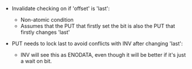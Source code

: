 * Invalidate checking on if 'offset' is 'last':
  * Non-atomic condition
  * Assumes that the PUT that firstly set the bit is also the PUT that firstly changes 'last'
  

* PUT needs to lock last to avoid conflicts with INV after changing 'last':
  * INV will see this as ENODATA, even though it will be better if it's just a wait on bit.
